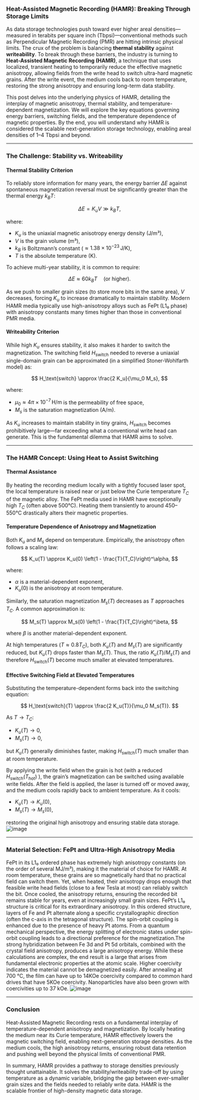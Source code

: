 ### Heat-Assisted Magnetic Recording (HAMR): Breaking Through Storage Limits

As data storage technologies push toward ever higher areal densities—measured in terabits per square inch (Tbpsi)—conventional methods such as Perpendicular Magnetic Recording (PMR) are hitting intrinsic physical limits. The crux of the problem is balancing **thermal stability** against **writeability**. To break through these barriers, the industry is turning to **Heat-Assisted Magnetic Recording (HAMR)**, a technique that uses localized, transient heating to temporarily reduce the effective magnetic anisotropy, allowing fields from the write head to switch ultra-hard magnetic grains. After the write event, the medium cools back to room temperature, restoring the strong anisotropy and ensuring long-term data stability.

This post delves into the underlying physics of HAMR, detailing the interplay of magnetic anisotropy, thermal stability, and temperature-dependent magnetization. We will explore the key equations governing energy barriers, switching fields, and the temperature dependence of magnetic properties. By the end, you will understand why HAMR is considered the scalable next-generation storage technology, enabling areal densities of 1–4 Tbpsi and beyond.

---

### The Challenge: Stability vs. Writeability

#### Thermal Stability Criterion

To reliably store information for many years, the energy barrier $\Delta E$ against spontaneous magnetization reversal must be significantly greater than the thermal energy $k_B T$:

$$
\Delta E = K_u V \gg k_B T,
$$

where:
- $K_u$ is the uniaxial magnetic anisotropy energy density (J/m³),
- $V$ is the grain volume (m³),
- $k_B$ is Boltzmann’s constant ($\approx 1.38 \times 10^{-23} \, \text{J/K}$),
- $T$ is the absolute temperature (K).

To achieve multi-year stability, it is common to require:

$$
\Delta E \approx 60 k_B T \quad \text{(or higher)}.
$$

As we push to smaller grain sizes (to store more bits in the same area), $V$ decreases, forcing $K_u$ to increase dramatically to maintain stability. Modern HAMR media typically use high-anisotropy alloys such as FePt (L1₀ phase) with anisotropy constants many times higher than those in conventional PMR media.

#### Writeability Criterion

While high $K_u$ ensures stability, it also makes it harder to switch the magnetization. The switching field $H_\text{switch}$ needed to reverse a uniaxial single-domain grain can be approximated (in a simplified Stoner-Wohlfarth model) as:

$$
H_\text{switch} \approx \frac{2 K_u}{\mu_0 M_s},
$$

where:
- $\mu_0 \approx 4\pi \times 10^{-7} \, \text{H/m}$ is the permeability of free space,
- $M_s$ is the saturation magnetization (A/m).

As $K_u$ increases to maintain stability in tiny grains, $H_\text{switch}$ becomes prohibitively large—far exceeding what a conventional write head can generate. This is the fundamental dilemma that HAMR aims to solve.

---

### The HAMR Concept: Using Heat to Assist Switching

#### Thermal Assistance

By heating the recording medium locally with a tightly focused laser spot, the local temperature is raised near or just below the Curie temperature $T_C$ of the magnetic alloy. The FePt media used in HAMR have exceptionally high $T_C$ (often above 500°C). Heating them transiently to around 450–550°C drastically alters their magnetic properties.

#### Temperature Dependence of Anisotropy and Magnetization

Both $K_u$ and $M_s$ depend on temperature. Empirically, the anisotropy often follows a scaling law:

$$
K_u(T) \approx K_u(0) \left(1 - \frac{T}{T_C}\right)^\alpha,
$$

where:
- $\alpha$ is a material-dependent exponent,
- $K_u(0)$ is the anisotropy at room temperature.

Similarly, the saturation magnetization $M_s(T)$ decreases as $T$ approaches $T_C$. A common approximation is:

$$
M_s(T) \approx M_s(0) \left(1 - \frac{T}{T_C}\right)^\beta,
$$

where $\beta$ is another material-dependent exponent.

At high temperatures ($T \approx 0.8 T_C$), both $K_u(T)$ and $M_s(T)$ are significantly reduced, but $K_u(T)$ drops faster than $M_s(T)$. Thus, the ratio $K_u(T) / M_s(T)$ and therefore $H_\text{switch}(T)$ become much smaller at elevated temperatures.

#### Effective Switching Field at Elevated Temperatures

Substituting the temperature-dependent forms back into the switching equation:

$$
H_\text{switch}(T) \approx \frac{2 K_u(T)}{\mu_0 M_s(T)}.
$$

As $T \to T_C$:
- $K_u(T) \to 0$,
- $M_s(T) \to 0$,

but $K_u(T)$ generally diminishes faster, making $H_\text{switch}(T)$ much smaller than at room temperature.

By applying the write field when the grain is hot (with a reduced $H_\text{switch}(T_\text{hot})$ ), the grain’s magnetization can be switched using available write fields. After the field is applied, the laser is turned off or moved away, and the medium cools rapidly back to ambient temperature. As it cools:
- $K_u(T) \to K_u(0)$,
- $M_s(T) \to M_s(0)$,

restoring the original high anisotropy and ensuring stable data storage.
![image](https://github.com/user-attachments/assets/a17cfd59-8470-4329-a923-0f2734defe04)

---

### Material Selection: FePt and Ultra-High Anisotropy Media

FePt in its L1₀ ordered phase has extremely high anisotropy constants (on the order of several MJ/m³), making it the material of choice for HAMR. At room temperature, these grains are so magnetically hard that no practical field can switch them. Yet, when heated, their anisotropy drops enough that feasible write head fields (close to a few Tesla at most) can reliably switch the bit. Once cooled, the anisotropy returns, ensuring the recorded bit remains stable for years, even at increasingly small grain sizes.
FePt’s L1₀ structure is critical for its extraordinary anisotropy. In this ordered structure, layers of Fe and Pt alternate along a specific crystallographic direction (often the c-axis in the tetragonal structure). The spin-orbit coupling is enhanced due to the presence of heavy Pt atoms. From a quantum mechanical perspective, the energy splitting of electronic states under spin-orbit coupling leads to a directional preference for the magnetization.The strong hybridization between Fe 3d and Pt 5d orbitals, combined with the crystal field anisotropy, produces a large anisotropy energy. While these calculations are complex, the end result is a large  that arises from fundamental electronic properties at the atomic scale. Higher coercivity indicates the material cannot be demagnetized easily. After annealing at 700 °C, the film can have up to 14KOe coercivity compared to common hard drives that have 5KOe coercivity. Nanoparticles have also been grown with coercivities up to 37 kOe.
![image](https://github.com/user-attachments/assets/ba3237c3-2fe6-4982-b54b-dce23f435d4c)

---

### Conclusion

Heat-Assisted Magnetic Recording rests on a fundamental interplay of temperature-dependent anisotropy and magnetization. By locally heating the medium near its Curie temperature, HAMR effectively lowers the magnetic switching field, enabling next-generation storage densities. As the medium cools, the high anisotropy returns, ensuring robust data retention and pushing well beyond the physical limits of conventional PMR.

In summary, HAMR provides a pathway to storage densities previously thought unattainable. It solves the stability/writeability trade-off by using temperature as a dynamic variable, bridging the gap between ever-smaller grain sizes and the fields needed to reliably write data. HAMR is the scalable frontier of high-density magnetic data storage.
